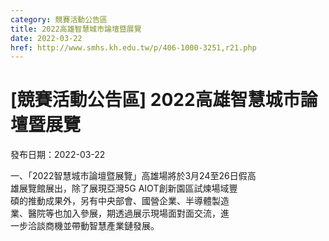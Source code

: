 ```yaml
---
category: 競賽活動公告區
title: 2022高雄智慧城市論壇暨展覽
date: 2022-03-22
href: http://www.smhs.kh.edu.tw/p/406-1000-3251,r21.php
---
```


# [競賽活動公告區] 2022高雄智慧城市論壇暨展覽

發布日期：2022-03-22

一、「2022智慧城市論壇暨展覽」高雄場將於3月24至26日假高  
雄展覽館展出，除了展現亞灣5G AIOT創新園區試煉場域豐  
碩的推動成果外，另有中央部會、國營企業、半導體製造  
業、醫院等也加入參展，期透過展示現場面對面交流，進  
一步洽談商機並帶動智慧產業鏈發展。

